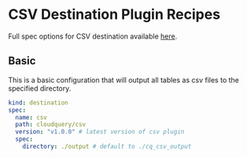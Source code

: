# CSV Destination Plugin Recipes

Full spec options for CSV destination available [here](https://github.com/cloudquery/cloudquery/tree/main/plugins/destination/csv).


## Basic

This is a basic configuration that will output all tables as csv files to the specified directory.

```yaml
kind: destination
spec:
  name: csv
  path: cloudquery/csv
  version: "v1.0.0" # latest version of csv plugin
  spec:
    directory: ./output # default to ./cq_csv_output
```
